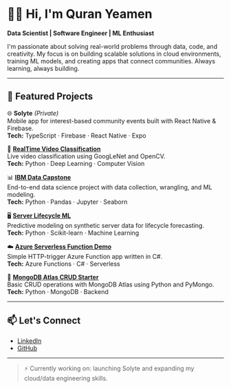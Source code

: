 # 👋🏾 Hi, I'm Quran Yeamen

**Data Scientist | Software Engineer | ML Enthusiast**

I'm passionate about solving real-world problems through data, code, and creativity. My focus is on building scalable solutions in cloud environments, training ML models, and creating apps that connect communities. Always learning, always building.

---

## 🔧 Featured Projects

🌐 **Solyte** *(Private)*  
Mobile app for interest-based community events built with React Native & Firebase.  
**Tech:** TypeScript · Firebase · React Native · Expo

🧠 [**RealTime Video Classification**](https://github.com/quran-yeamen/RealTime-VideoClassification-DeepLearning)  
Live video classification using GoogLeNet and OpenCV.  
**Tech:** Python · Deep Learning · Computer Vision

📊 [**IBM Data Capstone**](https://github.com/quran-yeamen/IBM_Data_Capstone)  
End-to-end data science project with data collection, wrangling, and ML modeling.  
**Tech:** Python · Pandas · Jupyter · Seaborn

🖥️ [**Server Lifecycle ML**](https://github.com/quran-yeamen/ServerLifecycleML)  
Predictive modeling on synthetic server data for lifecycle forecasting.  
**Tech:** Python · Scikit-learn · Machine Learning

☁️ [**Azure Serverless Function Demo**](https://github.com/quran-yeamen/azure-serverless-function-demo)  
Simple HTTP-trigger Azure Function app written in C#.  
**Tech:** Azure Functions · C# · Serverless

🧪 [**MongoDB Atlas CRUD Starter**](https://github.com/quran-yeamen/atlas-crud-python-starter)  
Basic CRUD operations with MongoDB Atlas using Python and PyMongo.  
**Tech:** Python · MongoDB · Backend

---

## 📫 Let's Connect

- [LinkedIn](https://www.linkedin.com/in/quran-yeamen/)
- [GitHub](https://github.com/quran-yeamen)

---

> ⚡ Currently working on: launching Solyte and expanding my cloud/data engineering skills.
